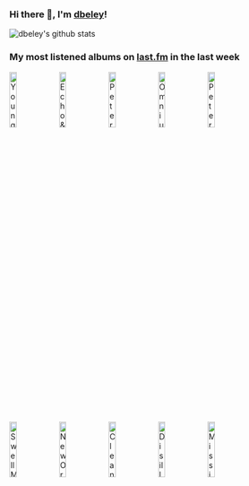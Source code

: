 ### Hi there 👋, I'm [dbeley](https://dbeley.ovh/en)!

![dbeley's github stats](https://github-readme-stats.vercel.app/api?username=dbeley)

### My most listened albums on [last.fm](https://www.last.fm/user/d_beley) in the last week

[<img src='https://lastfm.freetls.fastly.net/i/u/300x300/fab20d2a104273e3e0cec32f144deec9.jpg' width='16%' height='16%' alt='Young Marble Giants - Colossal Youth'>](https://www.last.fm/music/young%2bmarble%2bgiants/colossal%2byouth)&nbsp;
[<img src='https://lastfm.freetls.fastly.net/i/u/300x300/2d3ac84ac8684cc19a6704623ebcd3fc.png' width='16%' height='16%' alt='Echo & the Bunnymen - Crocodiles'>](https://www.last.fm/music/echo%2b%2526%2bthe%2bbunnymen/crocodiles)&nbsp;
[<img src='https://lastfm.freetls.fastly.net/i/u/300x300/a6c5ccbfc87b7dc265100e06f196e83a.jpg' width='16%' height='16%' alt='Peter Gabriel - So'>](https://www.last.fm/music/peter%2bgabriel/so)&nbsp;
[<img src='https://lastfm.freetls.fastly.net/i/u/300x300/2b3066697976457fc534199f15ff9ebd.png' width='16%' height='16%' alt='Omnium Gatherum - Beyond'>](https://www.last.fm/music/omnium%2bgatherum/beyond)&nbsp;
[<img src='https://lastfm.freetls.fastly.net/i/u/300x300/9497107e512845f7c5a8491588263149.png' width='16%' height='16%' alt='Peter Gabriel - Peter Gabriel'>](https://www.last.fm/music/peter%2bgabriel/peter%2bgabriel)&nbsp;
<br>
[<img src='https://lastfm.freetls.fastly.net/i/u/300x300/5656bfb83551da67c2fc23018fba80a7.jpg' width='16%' height='16%' alt='Swell Maps - Jane From Occupied Europe'>](https://www.last.fm/music/swell%2bmaps/jane%2bfrom%2boccupied%2beurope)&nbsp;
[<img src='https://lastfm.freetls.fastly.net/i/u/300x300/154584359b02ee386c3e4b35274021d2.jpg' width='16%' height='16%' alt='New Order - Substance 1987'>](https://www.last.fm/music/new%2border/substance%2b1987)&nbsp;
[<img src='https://lastfm.freetls.fastly.net/i/u/300x300/1ae4b27ddf42af90d7d085b951955458.jpg' width='16%' height='16%' alt='Cleaners From Venus - Blow Away Your Troubles'>](https://www.last.fm/music/cleaners%2bfrom%2bvenus/blow%2baway%2byour%2btroubles)&nbsp;
[<img src='https://lastfm.freetls.fastly.net/i/u/300x300/e85613f254fc46b0bf6b9c164bcc8580.png' width='16%' height='16%' alt='Disillusion - Back To Times of Splendor'>](https://www.last.fm/music/disillusion/back%2bto%2btimes%2bof%2bsplendor)&nbsp;
[<img src='https://lastfm.freetls.fastly.net/i/u/300x300/a2421a41fa9246368a0eec13715d2dca.png' width='16%' height='16%' alt='Mission of Burma - Vs.'>](https://www.last.fm/music/mission%2bof%2bburma/vs.)&nbsp;
<br>
